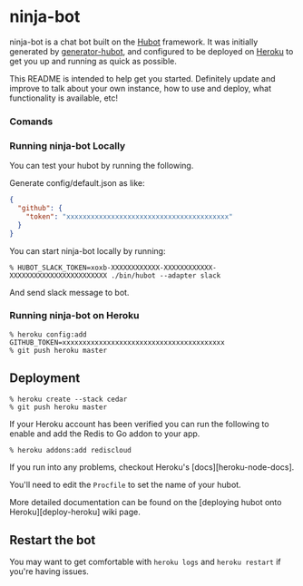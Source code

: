 # ninja-bot

ninja-bot is a chat bot built on the [Hubot][hubot] framework. It was
initially generated by [generator-hubot][generator-hubot], and configured to be
deployed on [Heroku][heroku] to get you up and running as quick as possible.

This README is intended to help get you started. Definitely update and improve
to talk about your own instance, how to use and deploy, what functionality is
available, etc!

[heroku]: http://www.heroku.com
[hubot]: http://hubot.github.com
[generator-hubot]: https://github.com/github/generator-hubot

### Comands

### Running ninja-bot Locally

You can test your hubot by running the following.

Generate config/default.json as like:

```json
{
  "github": {
    "token": "xxxxxxxxxxxxxxxxxxxxxxxxxxxxxxxxxxxxxxxx"
  }
}
```

You can start ninja-bot locally by running:

    % HUBOT_SLACK_TOKEN=xoxb-XXXXXXXXXXXX-XXXXXXXXXXXX-XXXXXXXXXXXXXXXXXXXXXXXX ./bin/hubot --adapter slack

And send slack message to bot.

### Running ninja-bot on Heroku

    % heroku config:add GITHUB_TOKEN=xxxxxxxxxxxxxxxxxxxxxxxxxxxxxxxxxxxxxxxx
    % git push heroku master

## Deployment

    % heroku create --stack cedar
    % git push heroku master

If your Heroku account has been verified you can run the following to enable
and add the Redis to Go addon to your app.

    % heroku addons:add rediscloud

If you run into any problems, checkout Heroku's [docs][heroku-node-docs].

You'll need to edit the `Procfile` to set the name of your hubot.

More detailed documentation can be found on the [deploying hubot onto
Heroku][deploy-heroku] wiki page.

## Restart the bot

You may want to get comfortable with `heroku logs` and `heroku restart` if
you're having issues.
